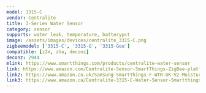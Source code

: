 ```yaml
---
model: 3315-C
vendor: Centralite
title: 3-Series Water Sensor
category: sensor
supports: water leak, temperature, batterypct
image: /assets/images/devices/centralite_3315-C.png
zigbeemodel: ['3315-C', '3315-G', '3315-Geu']
compatible: [z2m, zha, deconz]
deconz: 2944
mlink: https://www.smartthings.com/products/centralite-water-sensor
link: https://www.amazon.com/Centralite-Sensor-SmartThings-ZigBee-platforms/dp/B072DYHPY7
link2: https://www.amazon.co.uk/Samsung-SmartThings-F-WTR-UK-V2-Moisture-Sensor/dp/B01LWYF4LD
link3: https://www.amazon.ca/Centralite-3315-C-Water-Sensor-Smartthings/dp/B072DYHPY7
---
```

